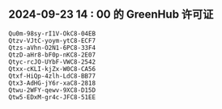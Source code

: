 ## 2024-09-23 14 : 00 的 GreenHub 许可证
```
Qu0m-98sy-rI1V-OkC8-04EB
Qtzv-VJtC-yoym-ytC8-ECF7
Qtzs-aVhn-O2N1-6PC8-33F4
QtzD-aHr8-bF0p-nKC8-2E07
Qtyc-rcJO-UYbF-VWC8-2542
Qtxx-cKLI-kjZx-W0C8-CA56
Qtxf-HiQp-4zlh-LdC8-BB77
Qtx3-AdHG-jY6r-xaC8-2818
Qtwu-2WFY-qewv-9XC8-D15D
Qtw5-EDxM-gr4c-JFC8-51EE
```
